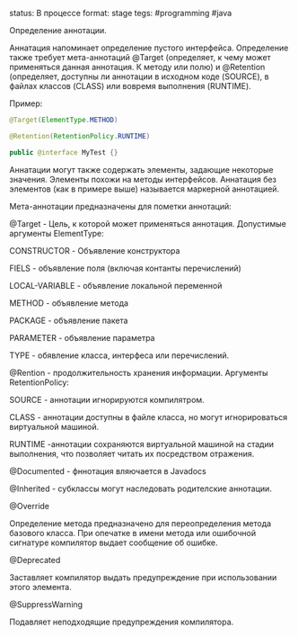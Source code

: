 status: В процессе
format: stage
tegs: #programming #java 

Определение аннотации. 

Аннатация напоминает определение пустого интерфейса. Определение также требует мета-аннотаций @Target (определяет, к чему может применяться данная аннотация. К методу или полю) и @Retention (определяет, доступны ли аннотации в исходном коде (SOURCE), в файлах классов (CLASS) или вовремя выполнения (RUNTIME). 


Пример:  
```java
@Target(ElementType.METHOD) 

@Retention(RetentionPolicy.RUNTIME) 

public @interface MyTest {} 
```
 

Аннатации могут также содержать элементы, задающие некоторые значения. Элементы похожи на методы интерфейсов. Аннатация без элементов (как в примере выше) называется маркерной аннотацией. 

 

Мета-аннотации предназначены для пометки аннотаций: 

 

@Target - Цель, к которой может применяться аннотация. Допустимые аргументы ElementType: 

CONSTRUCTOR - Объявление конструктора 

FIELS - объявление поля (включая контанты перечислений) 

LOCAL-VARIABLE - объявление локальной переменной 

METHOD - объявление метода 

PACKAGE - объявление пакета 

PARAMETER - объявление параметра 

TYPE - обявление класса, интерфеса или перечислений. 

 

@Rention - продолжительность хранения информации. Аргументы RetentionPolicy: 

SOURCE - аннотации игнорируются компилятром. 

CLASS - аннотации доступны в файле класса, но могут игнорироваться виртуальной машиной. 

RUNTIME -аннотации сохраняются виртуальной машиной на стадии выполнения, что позволяет читать их посредством отражения. 

 

@Documented - фннотация вляючается в Javadocs 

 

@Inherited - субклассы могут наследовать родителские аннотации. 

 

 

 

 

@Override 

Oпределение метода предназначено для переопределения метода базового класса. При опечатке в имени метода или ошибочной сигнатуре компилятор выдает сообщение об ошибке. 

@Deprecated 

Заставляет компилятор выдать предупреждение при использовании этого элемента. 

@SuppressWarning 

Подавляет неподходящие предупреждения компилятора. 

 

 

 